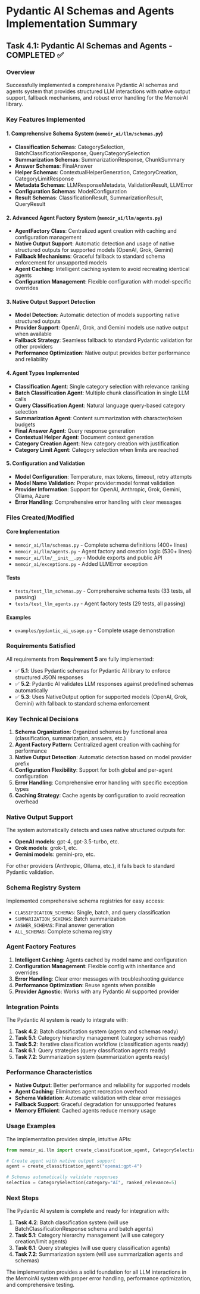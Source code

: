 # Pydantic AI Schemas and Agents Implementation Summary

## Task 4.1: Pydantic AI Schemas and Agents - COMPLETED ✅

### Overview

Successfully implemented a comprehensive Pydantic AI schemas and agents system that provides structured LLM interactions with native output support, fallback mechanisms, and robust error handling for the MemoirAI library.

### Key Features Implemented

#### 1. Comprehensive Schema System (`memoir_ai/llm/schemas.py`)

- **Classification Schemas**: CategorySelection, BatchClassificationResponse, QueryCategorySelection
- **Summarization Schemas**: SummarizationResponse, ChunkSummary
- **Answer Schemas**: FinalAnswer
- **Helper Schemas**: ContextualHelperGeneration, CategoryCreation, CategoryLimitResponse
- **Metadata Schemas**: LLMResponseMetadata, ValidationResult, LLMError
- **Configuration Schemas**: ModelConfiguration
- **Result Schemas**: ClassificationResult, SummarizationResult, QueryResult

#### 2. Advanced Agent Factory System (`memoir_ai/llm/agents.py`)

- **AgentFactory Class**: Centralized agent creation with caching and configuration management
- **Native Output Support**: Automatic detection and usage of native structured outputs for supported models (OpenAI, Grok, Gemini)
- **Fallback Mechanisms**: Graceful fallback to standard schema enforcement for unsupported models
- **Agent Caching**: Intelligent caching system to avoid recreating identical agents
- **Configuration Management**: Flexible configuration with model-specific overrides

#### 3. Native Output Support Detection

- **Model Detection**: Automatic detection of models supporting native structured outputs
- **Provider Support**: OpenAI, Grok, and Gemini models use native output when available
- **Fallback Strategy**: Seamless fallback to standard Pydantic validation for other providers
- **Performance Optimization**: Native output provides better performance and reliability

#### 4. Agent Types Implemented

- **Classification Agent**: Single category selection with relevance ranking
- **Batch Classification Agent**: Multiple chunk classification in single LLM calls
- **Query Classification Agent**: Natural language query-based category selection
- **Summarization Agent**: Content summarization with character/token budgets
- **Final Answer Agent**: Query response generation
- **Contextual Helper Agent**: Document context generation
- **Category Creation Agent**: New category creation with justification
- **Category Limit Agent**: Category selection when limits are reached

#### 5. Configuration and Validation

- **Model Configuration**: Temperature, max tokens, timeout, retry attempts
- **Model Name Validation**: Proper provider:model format validation
- **Provider Information**: Support for OpenAI, Anthropic, Grok, Gemini, Ollama, Azure
- **Error Handling**: Comprehensive error handling with clear messages

### Files Created/Modified

#### Core Implementation

- `memoir_ai/llm/schemas.py` - Complete schema definitions (400+ lines)
- `memoir_ai/llm/agents.py` - Agent factory and creation logic (530+ lines)
- `memoir_ai/llm/__init__.py` - Module exports and public API
- `memoir_ai/exceptions.py` - Added LLMError exception

#### Tests

- `tests/test_llm_schemas.py` - Comprehensive schema tests (33 tests, all passing)
- `tests/test_llm_agents.py` - Agent factory tests (29 tests, all passing)

#### Examples

- `examples/pydantic_ai_usage.py` - Complete usage demonstration

### Requirements Satisfied

All requirements from **Requirement 5** are fully implemented:

- ✅ **5.1**: Uses Pydantic schemas for Pydantic AI library to enforce structured JSON responses
- ✅ **5.2**: Pydantic AI validates LLM responses against predefined schemas automatically
- ✅ **5.3**: Uses NativeOutput option for supported models (OpenAI, Grok, Gemini) with fallback to standard schema enforcement

### Key Technical Decisions

1. **Schema Organization**: Organized schemas by functional area (classification, summarization, answers, etc.)
2. **Agent Factory Pattern**: Centralized agent creation with caching for performance
3. **Native Output Detection**: Automatic detection based on model provider prefix
4. **Configuration Flexibility**: Support for both global and per-agent configuration
5. **Error Handling**: Comprehensive error handling with specific exception types
6. **Caching Strategy**: Cache agents by configuration to avoid recreation overhead

### Native Output Support

The system automatically detects and uses native structured outputs for:

- **OpenAI models**: gpt-4, gpt-3.5-turbo, etc.
- **Grok models**: grok-1, etc.
- **Gemini models**: gemini-pro, etc.

For other providers (Anthropic, Ollama, etc.), it falls back to standard Pydantic validation.

### Schema Registry System

Implemented comprehensive schema registries for easy access:

- `CLASSIFICATION_SCHEMAS`: Single, batch, and query classification
- `SUMMARIZATION_SCHEMAS`: Batch summarization
- `ANSWER_SCHEMAS`: Final answer generation
- `ALL_SCHEMAS`: Complete schema registry

### Agent Factory Features

1. **Intelligent Caching**: Agents cached by model name and configuration
2. **Configuration Management**: Flexible config with inheritance and overrides
3. **Error Handling**: Clear error messages with troubleshooting guidance
4. **Performance Optimization**: Reuse agents when possible
5. **Provider Agnostic**: Works with any Pydantic AI supported provider

### Integration Points

The Pydantic AI system is ready to integrate with:

1. **Task 4.2**: Batch classification system (agents and schemas ready)
2. **Task 5.1**: Category hierarchy management (category schemas ready)
3. **Task 5.2**: Iterative classification workflow (classification agents ready)
4. **Task 6.1**: Query strategies (query classification agents ready)
5. **Task 7.2**: Summarization system (summarization agents ready)

### Performance Characteristics

- **Native Output**: Better performance and reliability for supported models
- **Agent Caching**: Eliminates agent recreation overhead
- **Schema Validation**: Automatic validation with clear error messages
- **Fallback Support**: Graceful degradation for unsupported features
- **Memory Efficient**: Cached agents reduce memory usage

### Usage Examples

The implementation provides simple, intuitive APIs:

```python
from memoir_ai.llm import create_classification_agent, CategorySelection

# Create agent with native output support
agent = create_classification_agent("openai:gpt-4")

# Schemas automatically validate responses
selection = CategorySelection(category="AI", ranked_relevance=5)
```

### Next Steps

The Pydantic AI system is complete and ready for integration with:

1. **Task 4.2**: Batch classification system (will use BatchClassificationResponse schema and batch agents)
2. **Task 5.1**: Category hierarchy management (will use category creation/limit agents)
3. **Task 6.1**: Query strategies (will use query classification agents)
4. **Task 7.2**: Summarization system (will use summarization agents and schemas)

The implementation provides a solid foundation for all LLM interactions in the MemoirAI system with proper error handling, performance optimization, and comprehensive testing.
